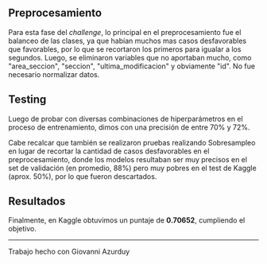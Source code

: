 ## Preprocesamiento

Para esta fase del *challenge*, lo principal en el preprocesamiento fue el balanceo de las clases, ya que habían muchos mas casos desfavorables que favorables, por lo que se recortaron los primeros para igualar a los segundos. Luego, se eliminaron variables que no aportaban mucho, como "area_seccion", "seccion", "ultima_modificacion" y obviamente "id". No fue necesario normalizar datos.

## Testing

Luego de probar con diversas combinaciones de hiperparámetros en el proceso de entrenamiento, dimos con una precisión de entre 70% y 72%. 

Cabe recalcar que también se realizaron pruebas realizando Sobresampleo en lugar de recortar la cantidad de casos desfavorables en el preprocesamiento, donde los modelos resultaban ser muy precisos en el set de validación (en promedio, 88%) pero muy pobres en el test de Kaggle (aprox. 50%), por lo que fueron descartados.

## Resultados

Finalmente, en Kaggle obtuvimos un puntaje de **0.70652**, cumpliendo el objetivo.

---

Trabajo hecho con Giovanni Azurduy